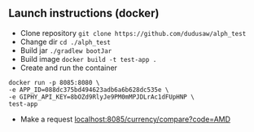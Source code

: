 ## Launch instructions (docker)

- Clone repository `git clone https://github.com/dudusaw/alph_test`
- Change dir `cd ./alph_test`
- Build jar `./gradlew bootJar`
- Build image `docker build -t test-app .`
- Create and run the container 
```
docker run -p 8085:8080 \
-e APP_ID=088dc375bd494623adb6a6b628dc535e \
-e GIPHY_API_KEY=8bOZd9RlyJe9PM0mMPJDLrAc1dFUpHNP \
test-app
```
- Make a request [localhost:8085/currency/compare?code=AMD](http://localhost:8580/currency/compare?code=AMD)

